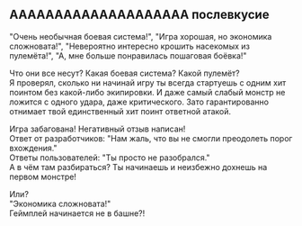 ## AAAAAAAAAAAAAAAAAAAA послевкусие

"Очень необычная боевая система!", "Игра хорошая, но экономика сложновата!", "Невероятно интересно крошить насекомых из пулемёта!", "А, мне больше понравилась пошаговая боёвка!"

Что они все несут? Какая боевая система? Какой пулемёт?  
Я проверял, сколько ни начинай игру ты всегда стартуешь с одним хит поинтом без какой-либо экипировки. И даже самый слабый монстр не ложится с одного удара, даже критического. Зато гарантированно отнимает твой единственный хит поинт ответной атакой.

Игра забагована! Негативный отзыв написан!  
Ответ от разработчиков: "Нам жаль, что вы не смогли преодолеть порог вхождения."  
Ответы пользователей: "Ты просто не разобрался."  
А в чём там разбираться? Ты начинаешь и неизбежно дохнешь на первом монстре!

Или?  
"Экономика сложновата!"  
Геймплей начинается не в башне?!